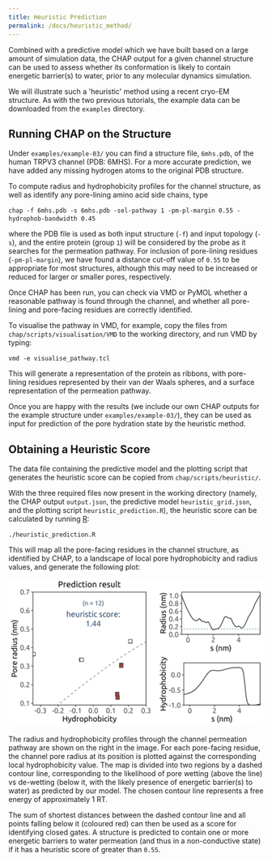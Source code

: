 ```yaml
---
title: Heuristic Prediction
permalink: /docs/heuristic_method/
---
```


Combined with a predictive model which we have built based on a large amount of simulation data, the CHAP output for a given channel structure can be used to assess whether its conformation is likely to contain energetic barrier(s) to water, prior to any molecular dynamics simulation.

We will illustrate such a 'heuristic' method using a recent cryo-EM structure. As with the two previous tutorials, the example data can be downloaded from the `examples` directory.


## Running CHAP on the Structure

Under `examples/example-03/` you can find a structure file, `6mhs.pdb`, of the human TRPV3 channel (PDB: 6MHS). For a more accurate prediction, we have added any missing hydrogen atoms to the original PDB structure. 

To compute radius and hydrophobicity profiles for the channel structure, as well as identify any pore-lining amino acid side chains, type

```
chap -f 6mhs.pdb -s 6mhs.pdb -sel-pathway 1 -pm-pl-margin 0.55 -hydrophob-bandwidth 0.45 
```

where the PDB file is used as both input structure (`-f`) and input topology (`-s`), and the entire protein (group `1`) will be considered by the probe as it searches for the permeation pathway. For inclusion of pore-lining residues (`-pm-pl-margin`), we have found a distance cut-off value of `0.55` to be appropriate for most structures, although this may need to be increased or reduced for larger or smaller pores, respectively.

Once CHAP has been run, you can check via VMD or PyMOL whether a reasonable pathway is found through the channel, and whether all pore-lining and pore-facing residues are correctly identified.

To visualise the pathway in VMD, for example, copy the files from `chap/scripts/visualisation/VMD` to the working directory, and run VMD by typing:

```
vmd -e visualise_pathway.tcl
```

This will generate a representation of the protein as ribbons, with pore-lining residues represented by their van der Waals spheres, and a surface representation of the permeation pathway.

Once you are happy with the results (we include our own CHAP outputs for the example structure under `examples/example-03/`), they can be used as input for prediction of the pore hydration state by the heuristic method.


## Obtaining a Heuristic Score

The data file containing the predictive model and the plotting script that generates the heuristic score can be copied from `chap/scripts/heuristic/`.

With the three required files now present in the working directory (namely, the CHAP output `output.json`, the predictive model `heuristic_grid.json`, and the plotting script `heuristic_prediction.R`), the heuristic score can be calculated by running [R](https://www.r-project.org/):

```
./heuristic_prediction.R
```

This will map all the pore-facing residues in the channel structure, as identified by CHAP, to a landscape of local pore hydrophobicity and radius values, and generate the following plot:

![Heuristic prediction result](../../img/heuristic_prediction.png "Heuristic prediction result")

The radius and hydrophobicity profiles through the channel permeation pathway are shown on the right in the image. For each pore-facing residue, the channel pore radius at its position is plotted against the corresponding local hydrophobicity value. The map is divided into two regions by a dashed contour line, corresponding to the likelihood of pore wetting (above the line) vs de-wetting (below it, with the likely presence of energetic barrier(s) to water) as predicted by our model. The chosen contour line represents a free energy of approximately 1 RT.

The sum of shortest distances between the dashed contour line and all points falling below it (coloured red) can then be used as a score for identifying closed gates. A structure is predicted to contain one or more energetic barriers to water permeation (and thus in a non-conductive state) if it has a heuristic score of greater than `0.55`.
